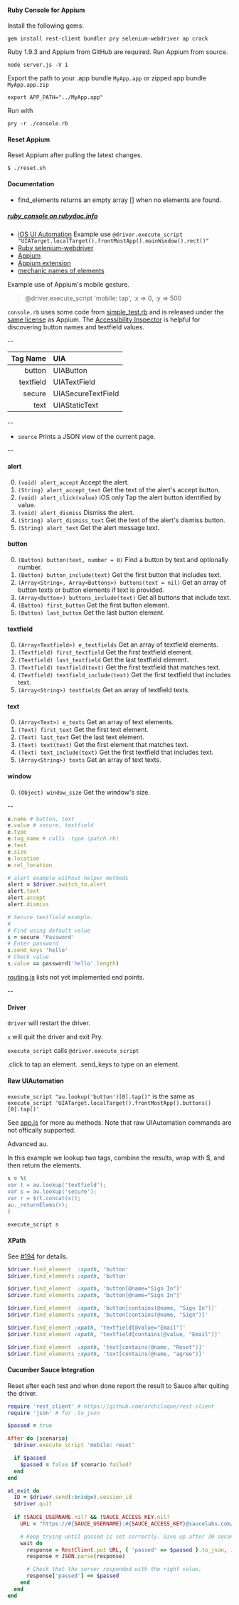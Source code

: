 #### Ruby Console for Appium

Install the following gems:

`gem install rest-client bundler pry selenium-webdriver ap crack`

Ruby 1.9.3 and Appium from GitHub are required. Run Appium from source.

`node server.js -V 1`

Export the path to your .app bundle `MyApp.app` or zipped app bundle `MyApp.app.zip`

`export APP_PATH="../MyApp.app"`

Run with

`pry -r ./console.rb`

#### Reset Appium

Reset Appium after pulling the latest changes.

`$ ./reset.sh`

#### Documentation

- find_elements returns an empty array [] when no elements are found.

##### [ruby_console on rubydoc.info](http://rubydoc.info/github/appium/ruby_console/master/toplevel)

- [iOS UI Automation](http://developer.apple.com/library/ios/#documentation/DeveloperTools/Reference/UIAutomationRef/_index.html) Example use `@driver.execute_script "UIATarget.localTarget().frontMostApp().mainWindow().rect()"
`
- [Ruby selenium-webdriver](http://selenium.googlecode.com/svn/trunk/docs/api/rb/index.html)
- [Appium](https://github.com/appium/appium/blob/master/README.md)
- [Appium extension](https://github.com/appium/appium/wiki/Automating-mobile-gestures)
- [mechanic names of elements](https://github.com/jaykz52/mechanic/blob/8c490e1d225f384847e47ffdafb47cc2248bb96c/src/mechanic-core.js#L28)

Example use of Appium's mobile gesture.

> @driver.execute_script 'mobile: tap', :x => 0, :y => 500

`console.rb` uses some code from [simple_test.rb](
https://github.com/appium/appium/blob/82995f47408530c80c3376f4e07a1f649d96ba22/sample-code/examples/ruby/simple_test.rb) and is released under the [same license](https://github.com/appium/appium/blob/c58eeb66f2d6fa3b9a89d188a2e657cca7cb300f/LICENSE) as Appium. The [Accessibility Inspector](https://developer.apple.com/library/ios/#documentation/UserExperience/Conceptual/iPhoneAccessibility/Testing_Accessibility/Testing_Accessibility.html) is helpful for discovering button names and textfield values.

--

Tag Name  | UIA
       --:|:--
button    | UIAButton
textfield | UIATextField
secure    | UIASecureTextField
text      | UIAStaticText


--

- `source` Prints a JSON view of the current page.

--


#### alert
0. `(void) alert_accept` Accept the alert.
0. `(String) alert_accept_text` Get the text of the alert's accept button.
0. `(void) alert_click(value)` iOS only Tap the alert button identified by value.
0. `(void) alert_dismiss` Dismiss the alert.
0. `(String) alert_dismiss_text` Get the text of the alert's dismiss button.
0. `(String) alert_text` Get the alert message text.

#### button
0. `(Button) button(text, number = 0)` Find a button by text and optionally number.
0. `(Button) button_include(text)` Get the first button that includes text.
0. `(Array<String>, Array<Buttons>) buttons(text = nil)` Get an array of button texts or button elements if text is provided.
0. `(Array<Button>) buttons_include(text)` Get all buttons that include text.
0. `(Button) first_button` Get the first button element.
0. `(Button) last_button` Get the last button element.

#### textfield
0. `(Array<Textfield>) e_textfields` Get an array of textfield elements.
0. `(Textfield) first_textfield` Get the first textfield element.
0. `(Textfield) last_textfield` Get the last textfield element.
0. `(Textfield) textfield(text)` Get the first textfield that matches text.
0. `(Textfield) textfield_include(text)` Get the first textfield that includes text.
0. `(Array<String>) textfields` Get an array of textfield texts.

#### text
0. `(Array<Text>) e_texts` Get an array of text elements.
0. `(Text) first_text` Get the first text element.
0. `(Text) last_text` Get the last text element.
0. `(Text) text(text)` Get the first element that matches text.
0. `(Text) text_include(text)` Get the first textfield that includes text.
0. `(Array<String>) texts` Get an array of text texts.

#### window
0. `(Object) window_size` Get the window's size.

--

```ruby
e.name # button, text
e.value # secure, textfield
e.type
e.tag_name # calls .type (patch.rb)
e.text
e.size
e.location
e.rel_location

# alert example without helper methods
alert = $driver.switch_to.alert
alert.text
alert.accept
alert.dismiss

# Secure textfield example.
#
# Find using default value
s = secure 'Password'
# Enter password
s.send_keys 'hello'
# Check value
s.value == password('hello'.length)
```

[routing.js](https://github.com/appium/appium/blob/master/app/routing.js#L69) lists not yet implemented end points.

--

#### Driver

`driver` will restart the driver.

`x` will quit the driver and exit Pry.

`execute_script` calls `@driver.execute_script`

.click to tap an element.
.send_keys to type on an element.

#### Raw UIAutomation

`execute_script "au.lookup('button')[0].tap()"` is the same as
`execute_script 'UIATarget.localTarget().frontMostApp().buttons()[0].tap()'`

See [app.js](https://github.com/appium/appium/blob/master/app/uiauto/appium/app.js#L3) for more au methods.
Note that raw UIAutomation commands are not offically supported.

Advanced au.

In this example we lookup two tags, combine the results, wrap with $, and then return the elements.

```ruby
s = %(
var t = au.lookup('textfield');
var s = au.lookup('secure');
var r = $(t.concat(s));
au._returnElems(r);
)

execute_script s
```

#### XPath

See [#194](https://github.com/appium/appium/pull/194/files) for details.

```ruby
$driver.find_element  :xpath, 'button'
$driver.find_elements :xpath, 'button'

$driver.find_element  :xpath, 'button[@name="Sign In"]'
$driver.find_elements :xpath, 'button[@name="Sign In"]'

$driver.find_element  :xpath, 'button[contains(@name, "Sign In")]'
$driver.find_elements :xpath, 'button[contains(@name, "Sign")]'

$driver.find_element :xpath, 'textfield[@value="Email"]'
$driver.find_element :xpath, 'textfield[contains(@value, "Email")]'

$driver.find_element  :xpath, 'text[contains(@name, "Reset")]'
$driver.find_elements :xpath, 'text[contains(@name, "agree")]'
```

#### Cucumber Sauce Integration

Reset after each test and when done report the result to Sauce after quiting the driver.

```ruby
require 'rest_client' # https://github.com/archiloque/rest-client
require 'json' # for .to_json

$passed = true

After do |scenario|
  $driver.execute_script 'mobile: reset'

  if $passed
    $passed = false if scenario.failed?
  end
end

at_exit do
  ID = $driver.send(:bridge).session_id
  $driver.quit
  
  if !SAUCE_USERNAME.nil? && !SAUCE_ACCESS_KEY.nil?
    URL = "https://#{SAUCE_USERNAME}:#{SAUCE_ACCESS_KEY}@saucelabs.com/rest/v1/#{SAUCE_USERNAME}/jobs/#{ID}"

    # Keep trying until passed is set correctly. Give up after 30 seconds.
    wait do
      response = RestClient.put URL, { 'passed' => $passed }.to_json, :content_type => :json, :accept => :json
      response = JSON.parse(response)

      # Check that the server responded with the right value.
      response['passed'] == $passed
    end
  end
end
```

